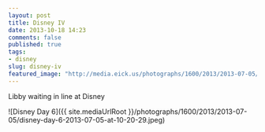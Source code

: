 ```yaml
---
layout: post
title: Disney IV
date: 2013-10-18 14:23
comments: false
published: true
tags:
- disney
slug: disney-iv
featured_image: "http://media.eick.us/photographs/1600/2013/2013-07-05/disney-day-6-2013-07-05-at-10-20-29.jpeg"
---
```

Libby waiting in line at Disney

![Disney Day 6]({{ site.mediaUrlRoot }}/photographs/1600/2013/2013-07-05/disney-day-6-2013-07-05-at-10-20-29.jpeg)
